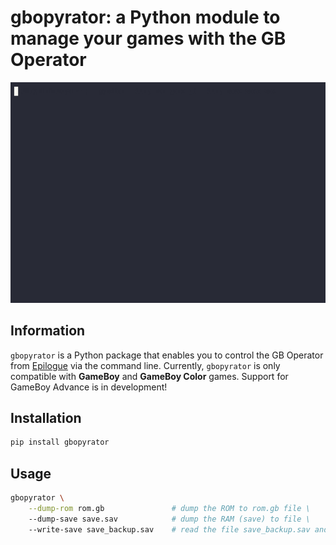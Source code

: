 # gbopyrator: a Python module to manage your games with the GB Operator

![](imgs/demo.gif)

## Information

`gbopyrator` is a Python package that enables you to control the GB Operator from [Epilogue](https://www.epilogue.co/) via the command line.
Currently, `gbopyrator` is only compatible with **GameBoy** and **GameBoy Color** games. Support for GameBoy Advance is in development!
## Installation
```bash
pip install gbopyrator
```
## Usage
```bash
gbopyrator \
    --dump-rom rom.gb               # dump the ROM to rom.gb file \
    --dump-save save.sav            # dump the RAM (save) to file \
    --write-save save_backup.sav    # read the file save_backup.sav and upload it to the cartridge RAM (save) \
```